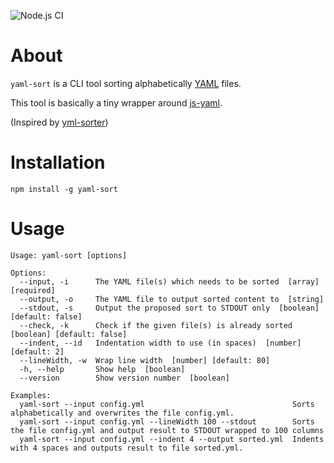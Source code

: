 ![Node.js CI](https://github.com/ddebin/yaml-sort/workflows/Node.js%20CI/badge.svg)

# About

`yaml-sort` is a CLI tool sorting alphabetically [YAML](https://yaml.org/) files.

This tool is basically a tiny wrapper around [js-yaml](https://github.com/nodeca/js-yaml).

(Inspired by [yml-sorter](https://github.com/42BV/yml-sorter))

# Installation

`npm install -g yaml-sort`

# Usage

```
Usage: yaml-sort [options]

Options:
  --input, -i      The YAML file(s) which needs to be sorted  [array] [required]
  --output, -o     The YAML file to output sorted content to  [string]
  --stdout, -s     Output the proposed sort to STDOUT only  [boolean] [default: false]
  --check, -k      Check if the given file(s) is already sorted  [boolean] [default: false]
  --indent, --id   Indentation width to use (in spaces)  [number] [default: 2]
  --lineWidth, -w  Wrap line width  [number] [default: 80]
  -h, --help       Show help  [boolean]
  --version        Show version number  [boolean]

Examples:
  yaml-sort --input config.yml                                 Sorts alphabetically and overwrites the file config.yml.
  yaml-sort --input config.yml --lineWidth 100 --stdout        Sorts the file config.yml and output result to STDOUT wrapped to 100 columns
  yaml-sort --input config.yml --indent 4 --output sorted.yml  Indents with 4 spaces and outputs result to file sorted.yml.
```